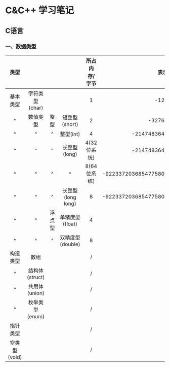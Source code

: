 # C&C++ 学习笔记
## C语言
### 一、数据类型
|     类型     |                |        |                   | 所占内存/字节 |                 表示范围                 |
| :----------: | :------------: | :----: | :---------------: | :-----------: | :--------------------------------------: |
|   基本类型   | 字符类型(char) |        |                   |       1       |                 -128~127                 |
|       ^      |    数值类型    |  整型  |   短整型(short)   |       2       |               -32768~32767               |
|       ^      |        ^       |    ^   |     整型(int)     |       4       |          -2147483648~2147483647          |
|       ^      |        ^       |    ^   |    长整型(long)   |  4(32位系统)  |          -2147483648~2147483647          |
|       ^      |        ^       |    ^   |         ^         |  8(64位系统)  | -9223372036854775808~9223372036854775807 |
|       ^      |        ^       |    ^   | 长整型(long long) |       8       | -9223372036854775808~9223372036854775807 |
|       ^      |        ^       | 浮点型 |  单精度型(float)  |       4       |                     /                    |
|       ^      |        ^       |    ^   |  双精度型(double) |       8       |                     /                    |
|   构造类型   |      数组      |        |                   |       /       |                                          |
|       ^      | 结构体(struct) |        |                   |       /       |                                          |
|       ^      |  共用体(union) |        |                   |       /       |                                          |
|       ^      | 枚举类型(enum) |        |                   |       /       |                                          |
|   指针类型   |                |        |                   |       /       |                                          |
| 空类型(void) |                |        |                   |       /       |                                          |

